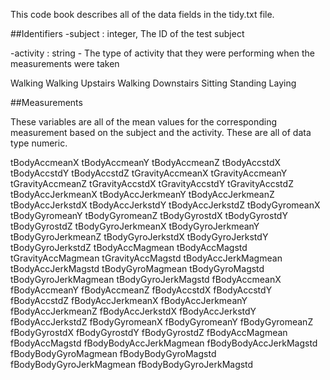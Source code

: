 This code book describes all of the data fields in the tidy.txt file.


##Identifiers
-subject : integer, The ID of the test subject 

-activity : string - The type of activity that they were performing when the measurements were taken 
 
  Walking
  Walking Upstairs
  Walking Downstairs
  Sitting
  Standing
  Laying




##Measurements

These variables are all of the mean values for the corresponding measurement based on the subject and the activity. These are all of data type numeric.


 tBodyAccmeanX
 tBodyAccmeanY
 tBodyAccmeanZ
 tBodyAccstdX
 tBodyAccstdY
 tBodyAccstdZ
 tGravityAccmeanX
 tGravityAccmeanY
 tGravityAccmeanZ
 tGravityAccstdX
 tGravityAccstdY
 tGravityAccstdZ
 tBodyAccJerkmeanX
 tBodyAccJerkmeanY
 tBodyAccJerkmeanZ
 tBodyAccJerkstdX
 tBodyAccJerkstdY
 tBodyAccJerkstdZ
 tBodyGyromeanX
 tBodyGyromeanY
 tBodyGyromeanZ
 tBodyGyrostdX
 tBodyGyrostdY
 tBodyGyrostdZ
 tBodyGyroJerkmeanX
 tBodyGyroJerkmeanY
 tBodyGyroJerkmeanZ
 tBodyGyroJerkstdX
 tBodyGyroJerkstdY
 tBodyGyroJerkstdZ
 tBodyAccMagmean
 tBodyAccMagstd
 tGravityAccMagmean
 tGravityAccMagstd
 tBodyAccJerkMagmean
 tBodyAccJerkMagstd
 tBodyGyroMagmean
 tBodyGyroMagstd
 tBodyGyroJerkMagmean
 tBodyGyroJerkMagstd
 fBodyAccmeanX
 fBodyAccmeanY
 fBodyAccmeanZ
 fBodyAccstdX
 fBodyAccstdY
 fBodyAccstdZ
 fBodyAccJerkmeanX
 fBodyAccJerkmeanY
 fBodyAccJerkmeanZ
 fBodyAccJerkstdX
 fBodyAccJerkstdY
 fBodyAccJerkstdZ
 fBodyGyromeanX
 fBodyGyromeanY
 fBodyGyromeanZ
 fBodyGyrostdX
 fBodyGyrostdY
 fBodyGyrostdZ
 fBodyAccMagmean
 fBodyAccMagstd
 fBodyBodyAccJerkMagmean
 fBodyBodyAccJerkMagstd
 fBodyBodyGyroMagmean
 fBodyBodyGyroMagstd
 fBodyBodyGyroJerkMagmean
 fBodyBodyGyroJerkMagstd


